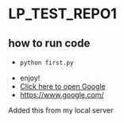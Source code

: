 # LP_TEST_REPO1
## how to run code
* ```python
  python first.py
  ```
* enjoy!
* [Click here to open Google](https://www.google.com/)
* https://www.google.com/

Added this from my local server
